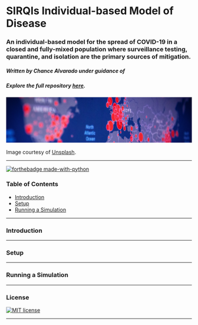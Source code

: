 # SIRQIs Individual-based Model of Disease

### An individual-based model for the spread of COVID-19 in a closed and fully-mixed population where surveillance testing, quarantine, and isolation are the primary sources of mitigation. 

##### Written by Chance Alvarado under guidance of 

##### Explore the full repository [here](https://github.com/chance-alvarado/SIRQIs-IBM).
![Case Map](/resources/media/header.jpg)

Image courtesy of [Unsplash](https://unsplash.com/photos/gf6UDwpl0ac).

--- 

[![forthebadge made-with-python](http://ForTheBadge.com/images/badges/made-with-python.svg)](https://www.python.org/)

### Table of Contents
- [Introduction](#introduction)
- [Setup](#setup)
- [Running a Simulation](#run)

---
### Introduction <a name="introduction"></a>

---

### Setup <a name="setup"></a>

---

### Running a Simulation <a name="run"></a>

---

### License
[![MIT license](https://img.shields.io/badge/License-MIT-blue.svg)](https://lbesson.mit-license.org/)

---

